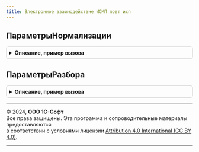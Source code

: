 ```yaml
---
title: Электронное взаимодействие ИСМП повт исп
---
```



## ПараметрыНормализации
<details style="margin: 1em 0; padding: 0.5em; border: 1px solid #ccc; border-radius: 6px;">

<summary style="font-weight: bold; cursor: pointer;">Описание, пример вызова</summary>

```bsl

Функция ПараметрыНормализации(ВидПродукции, ВидУпаковки) Экспорт
```

Пример вызова
```bsl
Результат = ЭлектронноеВзаимодействиеИСМППовтИсп.ПараметрыНормализации(ВидПродукции, ВидУпаковки) 
```
</details>

## ПараметрыРазбора
<details style="margin: 1em 0; padding: 0.5em; border: 1px solid #ccc; border-radius: 6px;">

<summary style="font-weight: bold; cursor: pointer;">Описание, пример вызова</summary>

```bsl

Функция ПараметрыРазбора() Экспорт
```

Пример вызова
```bsl
Результат = ЭлектронноеВзаимодействиеИСМППовтИсп.ПараметрыРазбора() 
```
</details>

---

© 2024, **ООО 1С-Софт**  
Все права защищены. Эта программа и сопроводительные материалы предоставляются  
в соответствии с условиями лицензии [Attribution 4.0 International (CC BY 4.0)](https://creativecommons.org/licenses/by/4.0/legalcode).

---
